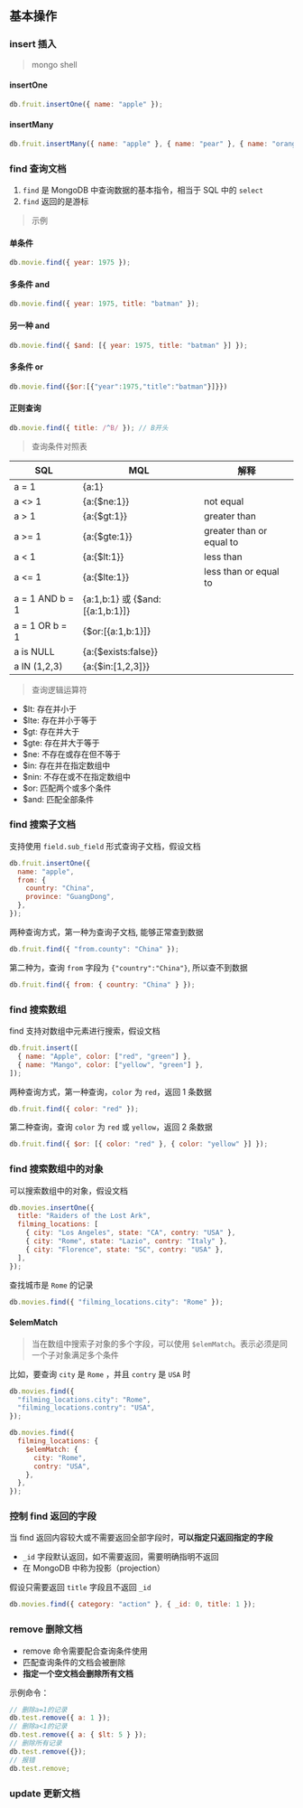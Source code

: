 ## 基本操作

### insert 插入

> mongo shell

#### insertOne

```javascript
db.fruit.insertOne({ name: "apple" });
```

#### insertMany

```javascript
db.fruit.insertMany({ name: "apple" }, { name: "pear" }, { name: "orange" });
```

### find 查询文档

1. `find` 是 MongoDB 中查询数据的基本指令，相当于 SQL 中的 `select`
2. `find` 返回的是游标

> 示例

#### 单条件

```javascript
db.movie.find({ year: 1975 });
```

#### 多条件 and

```javascript
db.movie.find({ year: 1975, title: "batman" });
```

#### 另一种 and

```javascript
db.movie.find({ $and: [{ year: 1975, title: "batman" }] });
```

#### 多条件 or

```javascript
db.movie.find({$or:[{"year":1975,"title":"batman"}]}})
```

#### 正则查询

```javascript
db.movie.find({ title: /^B/ }); // B开头
```

> 查询条件对照表

| SQL             | MQL                             | 解释                     |
| --------------- | ------------------------------- | ------------------------ |
| a = 1           | {a:1}                           |                          |
| a <> 1          | {a:{$ne:1}}                     | not equal                |
| a > 1           | {a:{$gt:1}}                     | greater than             |
| a >= 1          | {a:{$gte:1}}                    | greater than or equal to |
| a < 1           | {a:{$lt:1}}                     | less than                |
| a <= 1          | {a:{$lte:1}}                    | less than or equal to    |
| a = 1 AND b = 1 | {a:1,b:1} 或 {$and:[{a:1,b:1}]} |                          |
| a = 1 OR b = 1  | {$or:[{a:1,b:1}]}               |                          |
| a is NULL       | {a:{$exists:false}}             |                          |
| a IN (1,2,3)    | {a:{$in:[1,2,3]}}               |                          |

> 查询逻辑运算符

- $lt: 存在并小于
- $lte: 存在并小于等于
- $gt: 存在并大于
- $gte: 存在并大于等于
- $ne: 不存在或存在但不等于
- $in: 存在并在指定数组中
- $nin: 不存在或不在指定数组中
- $or: 匹配两个或多个条件
- $and: 匹配全部条件

### find 搜索子文档

支持使用 `field.sub_field` 形式查询子文档，假设文档

```javascript
db.fruit.insertOne({
  name: "apple",
  from: {
    country: "China",
    province: "GuangDong",
  },
});
```

两种查询方式，第一种为查询子文档, 能够正常查到数据

```javascript
db.fruit.find({ "from.county": "China" });
```

第二种为，查询 `from` 字段为 `{"country":"China"}`, 所以查不到数据

```javascript
db.fruit.find({ from: { country: "China" } });
```

### find 搜索数组

find 支持对数组中元素进行搜索，假设文档

```javascript
db.fruit.insert([
  { name: "Apple", color: ["red", "green"] },
  { name: "Mango", color: ["yellow", "green"] },
]);
```

两种查询方式，第一种查询，`color` 为 `red`，返回 1 条数据

```javascript
db.fruit.find({ color: "red" });
```

第二种查询，查询 `color` 为 `red` 或 `yellow`，返回 2 条数据

```javascript
db.fruit.find({ $or: [{ color: "red" }, { color: "yellow" }] });
```

### find 搜索数组中的对象

可以搜索数组中的对象，假设文档

```javascript
db.movies.insertOne({
  title: "Raiders of the Lost Ark",
  filming_locations: [
    { city: "Los Angeles", state: "CA", contry: "USA" },
    { city: "Rome", state: "Lazio", contry: "Italy" },
    { city: "Florence", state: "SC", contry: "USA" },
  ],
});
```

查找城市是 `Rome` 的记录

```javascript
db.movies.find({ "filming_locations.city": "Rome" });
```

#### $elemMatch

> 当在数组中搜索子对象的多个字段，可以使用 `$elemMatch`。表示必须是同一个子对象满足多个条件

比如，要查询 `city` 是 `Rome` ，并且 `contry` 是 `USA` 时

```javascript
db.movies.find({
  "filming_locations.city": "Rome",
  "filming_locations.contry": "USA",
});
```

```javascript
db.movies.find({
  filming_locations: {
    $elemMatch: {
      city: "Rome",
      contry: "USA",
    },
  },
});
```

### 控制 find 返回的字段

当 find 返回内容较大或不需要返回全部字段时，**可以指定只返回指定的字段**

- `_id` 字段默认返回，如不需要返回，需要明确指明不返回
- 在 MongoDB 中称为投影（projection）

假设只需要返回 `title` 字段且不返回 `_id`

```javascript
db.movies.find({ category: "action" }, { _id: 0, title: 1 });
```

### remove 删除文档

- remove 命令需要配合查询条件使用
- 匹配查询条件的文档会被删除
- **指定一个空文档会删除所有文档**

示例命令：

```javascript
// 删除a=1的记录
db.test.remove({ a: 1 });
// 删除a<1的记录
db.test.remove({ a: { $lt: 5 } });
// 删除所有记录
db.test.remove({});
// 报错
db.test.remove;
```

### update 更新文档
